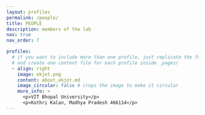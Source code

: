 ```yaml
---
layout: profiles
permalink: /people/
title: PEOPLE
description: members of the lab
nav: true
nav_order: 7

profiles:
  # if you want to include more than one profile, just replicate the following block
  # and create one content file for each profile inside _pages/
  - align: right
    image: ekjot.png
    content: about_ekjot.md
    image_circular: false # crops the image to make it circular
    more_info: >
      <p>VIT Bhopal University</p>
      <p>Kothri Kalan, Madhya Pradesh 466114</p>
---
```

